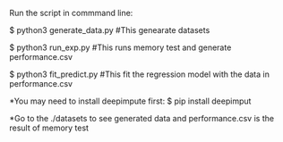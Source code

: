 Run the script in commmand line:

$ python3 generate_data.py  #This genearate datasets

$ python3 run_exp.py  #This runs memory test and generate performance.csv

$ python3 fit_predict.py #This fit the regression model with the data in performance.csv


*You may need to  install deepimpute first:
$ pip install deepimput

*Go to the ./datasets to see generated data and performance.csv is the result of memory test
